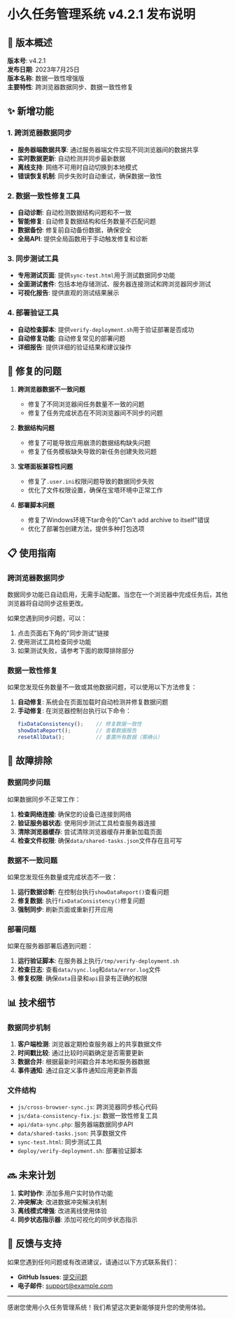 # 小久任务管理系统 v4.2.1 发布说明

## 🚀 版本概述

**版本号**: v4.2.1  
**发布日期**: 2023年7月25日  
**版本名称**: 数据一致性增强版  
**主要特性**: 跨浏览器数据同步、数据一致性修复

## ✨ 新增功能

### 1. 跨浏览器数据同步
- **服务器端数据共享**: 通过服务器端文件实现不同浏览器间的数据共享
- **实时数据更新**: 自动检测并同步最新数据
- **离线支持**: 网络不可用时自动切换到本地模式
- **错误恢复机制**: 同步失败时自动重试，确保数据一致性

### 2. 数据一致性修复工具
- **自动诊断**: 自动检测数据结构问题和不一致
- **智能修复**: 自动修复数据结构和任务数量不匹配问题
- **数据备份**: 修复前自动备份数据，确保安全
- **全局API**: 提供全局函数用于手动触发修复和诊断

### 3. 同步测试工具
- **专用测试页面**: 提供`sync-test.html`用于测试数据同步功能
- **全面测试套件**: 包括本地存储测试、服务器连接测试和跨浏览器同步测试
- **可视化报告**: 提供直观的测试结果展示

### 4. 部署验证工具
- **自动检查脚本**: 提供`verify-deployment.sh`用于验证部署是否成功
- **自动修复功能**: 自动修复常见的部署问题
- **详细报告**: 提供详细的验证结果和建议操作

## 🐛 修复的问题

1. **跨浏览器数据不一致问题**
   - 修复了不同浏览器间任务数量不一致的问题
   - 修复了任务完成状态在不同浏览器间不同步的问题

2. **数据结构问题**
   - 修复了可能导致应用崩溃的数据结构缺失问题
   - 修复了任务模板缺失导致的新任务创建失败问题

3. **宝塔面板兼容性问题**
   - 修复了`.user.ini`权限问题导致的数据同步失败
   - 优化了文件权限设置，确保在宝塔环境中正常工作

4. **部署脚本问题**
   - 修复了Windows环境下tar命令的"Can't add archive to itself"错误
   - 优化了部署包创建方法，提供多种打包选项

## 📋 使用指南

### 跨浏览器数据同步

数据同步功能已自动启用，无需手动配置。当您在一个浏览器中完成任务后，其他浏览器将自动同步这些更改。

如果您遇到同步问题，可以：

1. 点击页面右下角的"同步测试"链接
2. 使用测试工具检查同步功能
3. 如果测试失败，请参考下面的故障排除部分

### 数据一致性修复

如果您发现任务数量不一致或其他数据问题，可以使用以下方法修复：

1. **自动修复**: 系统会在页面加载时自动检测并修复数据问题
2. **手动修复**: 在浏览器控制台执行以下命令：
   ```javascript
   fixDataConsistency();    // 修复数据一致性
   showDataReport();        // 查看数据报告
   resetAllData();          // 重置所有数据（需确认）
   ```

## 🔧 故障排除

### 数据同步问题

如果数据同步不正常工作：

1. **检查网络连接**: 确保您的设备已连接到网络
2. **验证服务器状态**: 使用同步测试工具检查服务器连接
3. **清除浏览器缓存**: 尝试清除浏览器缓存并重新加载页面
4. **检查文件权限**: 确保`data/shared-tasks.json`文件存在且可写

### 数据不一致问题

如果您发现任务数量或完成状态不一致：

1. **运行数据诊断**: 在控制台执行`showDataReport()`查看问题
2. **修复数据**: 执行`fixDataConsistency()`修复问题
3. **强制同步**: 刷新页面或重新打开应用

### 部署问题

如果在服务器部署后遇到问题：

1. **运行验证脚本**: 在服务器上执行`/tmp/verify-deployment.sh`
2. **检查日志**: 查看`data/sync.log`和`data/error.log`文件
3. **修复权限**: 确保`data`目录和`api`目录有正确的权限

## 📊 技术细节

### 数据同步机制

1. **客户端检测**: 浏览器定期检查服务器上的共享数据文件
2. **时间戳比较**: 通过比较时间戳确定是否需要更新
3. **数据合并**: 根据最新时间戳合并本地和服务器数据
4. **事件通知**: 通过自定义事件通知应用更新界面

### 文件结构

- `js/cross-browser-sync.js`: 跨浏览器同步核心代码
- `js/data-consistency-fix.js`: 数据一致性修复工具
- `api/data-sync.php`: 服务器端数据同步API
- `data/shared-tasks.json`: 共享数据文件
- `sync-test.html`: 同步测试工具
- `deploy/verify-deployment.sh`: 部署验证脚本

## 🔜 未来计划

1. **实时协作**: 添加多用户实时协作功能
2. **冲突解决**: 改进数据冲突解决机制
3. **离线模式增强**: 改进离线使用体验
4. **同步状态指示器**: 添加可视化的同步状态指示

## 📝 反馈与支持

如果您遇到任何问题或有改进建议，请通过以下方式联系我们：

- **GitHub Issues**: [提交问题](https://github.com/yourusername/task-manager/issues)
- **电子邮件**: support@example.com

---

感谢您使用小久任务管理系统！我们希望这次更新能够提升您的使用体验。